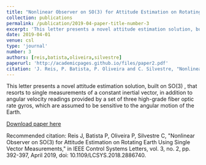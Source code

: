 ```yaml
---
title: "Nonlinear Observer on SO(3) for Attitude Estimation on Rotating Earth Using Single Vector Measurements"
collection: publications
permalink: /publication/2019-04-paper-title-number-3
excerpt: 'This letter presents a novel attitude estimation solution, built on SO(3) , that resorts to single measurements of a constant inertial vector, in addition to angular velocity readings provided by a set of three high-grade fiber optic rate gyros, which are assumed to be sensitive to the angular motion of the Earth.'
date: 2019-04-01
venue: csl
type: 'journal'
number: 3
authors: [reis,batista,oliveira,silvestre]
paperurl: 'http://academicpages.github.io/files/paper2.pdf'
citation: 'J. Reis, P. Batista, P. Oliveira and C. Silvestre, "Nonlinear Observer on SO(3) for Attitude Estimation on Rotating Earth Using Single Vector Measurements," in IEEE Control Systems Letters, vol. 3, no. 2, pp. 392-397, April 2019, doi: 10.1109/LCSYS.2018.2886740.'
---
```

This letter presents a novel attitude estimation solution, built on SO(3) , that resorts to single measurements of a constant inertial vector, in addition to angular velocity readings provided by a set of three high-grade fiber optic rate gyros, which are assumed to be sensitive to the angular motion of the Earth.

[Download paper here](http://academicpages.github.io/files/paper2.pdf)

Recommended citation: Reis J, Batista P, Oliveira P, Silvestre C, "Nonlinear Observer on SO(3) for Attitude Estimation on Rotating Earth Using Single Vector Measurements," in IEEE Control Systems Letters, vol. 3, no. 2, pp. 392-397, April 2019, doi: 10.1109/LCSYS.2018.2886740.

